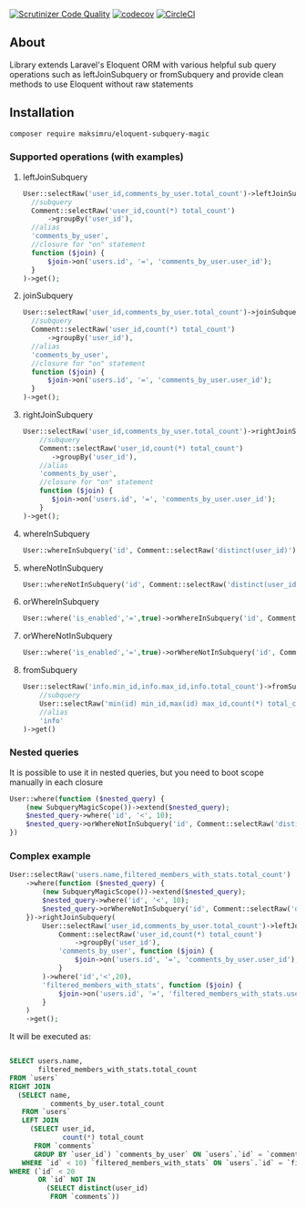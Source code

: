 [![Scrutinizer Code Quality](https://scrutinizer-ci.com/g/maksimru/eloquent-subquery-magic/badges/quality-score.png?b=master)](https://scrutinizer-ci.com/g/maksimru/eloquent-subquery-magic/?branch=master)
[![codecov](https://codecov.io/gh/maksimru/eloquent-subquery-magic/branch/master/graph/badge.svg)](https://codecov.io/gh/maksimru/eloquent-subquery-magic)
[![CircleCI](https://circleci.com/gh/maksimru/eloquent-subquery-magic.svg?style=svg)](https://circleci.com/gh/maksimru/eloquent-subquery-magic)

## About

Library extends Laravel's Eloquent ORM with various helpful sub query operations such as leftJoinSubquery or fromSubquery and provide clean methods to use Eloquent without raw statements

## Installation

```bash
composer require maksimru/eloquent-subquery-magic
```

### Supported operations (with examples)

1) leftJoinSubquery
    ```php
    User::selectRaw('user_id,comments_by_user.total_count')->leftJoinSubquery(
      //subquery
      Comment::selectRaw('user_id,count(*) total_count')
          ->groupBy('user_id'),
      //alias
      'comments_by_user', 
      //closure for "on" statement
      function ($join) {
          $join->on('users.id', '=', 'comments_by_user.user_id');
      }
    )->get();
    ```
2) joinSubquery
    ```php
    User::selectRaw('user_id,comments_by_user.total_count')->joinSubquery(
      //subquery
      Comment::selectRaw('user_id,count(*) total_count')
          ->groupBy('user_id'),
      //alias
      'comments_by_user', 
      //closure for "on" statement
      function ($join) {
          $join->on('users.id', '=', 'comments_by_user.user_id');
      }
    )->get();
    ```
3) rightJoinSubquery
    ```php
    User::selectRaw('user_id,comments_by_user.total_count')->rightJoinSubquery(
        //subquery
        Comment::selectRaw('user_id,count(*) total_count')
           ->groupBy('user_id'),
        //alias
        'comments_by_user', 
        //closure for "on" statement
        function ($join) {
           $join->on('users.id', '=', 'comments_by_user.user_id');
        }
    )->get();
    ```
4) whereInSubquery
    ```php
    User::whereInSubquery('id', Comment::selectRaw('distinct(user_id)'))->get();
    ```
5) whereNotInSubquery
    ```php
    User::whereNotInSubquery('id', Comment::selectRaw('distinct(user_id)'))->get();
    ```
6) orWhereInSubquery
    ```php
    User::where('is_enabled','=',true)->orWhereInSubquery('id', Comment::selectRaw('distinct(user_id)'))->get();
    ```
7) orWhereNotInSubquery
    ```php
    User::where('is_enabled','=',true)->orWhereNotInSubquery('id', Comment::selectRaw('distinct(user_id)'))->get();
    ```
8) fromSubquery
    ```php
    User::selectRaw('info.min_id,info.max_id,info.total_count')->fromSubquery(
        //subquery
        User::selectRaw('min(id) min_id,max(id) max_id,count(*) total_count'),
        //alias
        'info'
    )->get()
    ```
    
### Nested queries

It is possible to use it in nested queries, but you need to boot scope manually in each closure

```php
User::where(function ($nested_query) {
    (new SubqueryMagicScope())->extend($nested_query);
    $nested_query->where('id', '<', 10);
    $nested_query->orWhereNotInSubquery('id', Comment::selectRaw('distinct(user_id)'));
})
```

### Complex example

```php
User::selectRaw('users.name,filtered_members_with_stats.total_count')
    ->where(function ($nested_query) {
        (new SubqueryMagicScope())->extend($nested_query);
        $nested_query->where('id', '<', 10);
        $nested_query->orWhereNotInSubquery('id', Comment::selectRaw('distinct(user_id)'));
    })->rightJoinSubquery(
        User::selectRaw('user_id,comments_by_user.total_count')->leftJoinSubquery(
            Comment::selectRaw('user_id,count(*) total_count')
                ->groupBy('user_id'),
            'comments_by_user', function ($join) {
                $join->on('users.id', '=', 'comments_by_user.user_id');
            }
        )->where('id','<',20),
        'filtered_members_with_stats', function ($join) {
            $join->on('users.id', '=', 'filtered_members_with_stats.user_id');
        }
    )
    ->get();
```

It will be executed as:

```sql

SELECT users.name,
       filtered_members_with_stats.total_count
FROM `users`
RIGHT JOIN
  (SELECT name,
          comments_by_user.total_count
   FROM `users`
   LEFT JOIN
     (SELECT user_id,
             count(*) total_count
      FROM `comments`
      GROUP BY `user_id`) `comments_by_user` ON `users`.`id` = `comments_by_user`.`user_id`
   WHERE `id` < 10) `filtered_members_with_stats` ON `users`.`id` = `filtered_members_with_stats`.`user_id`
WHERE (`id` < 20
       OR `id` NOT IN
         (SELECT distinct(user_id)
          FROM `comments`))
          
```